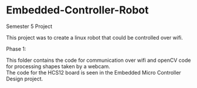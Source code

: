 # Embedded-Controller-Robot
Semester 5 Project

This project was to create a linux robot that could be controlled over wifi.

Phase 1:

This folder contains the code for communication over wifi and openCV code for processing shapes taken by a webcam.  
The code for the HCS12 board is seen in the Embedded Micro Controller Design project.  



